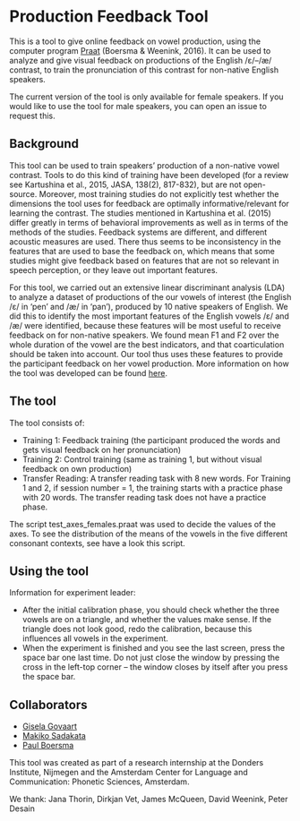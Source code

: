 # Production Feedback Tool

This is a tool to give online feedback on vowel production, using the computer program [Praat](praat.org) (Boersma & Weenink, 2016). 
It can be used to analyze and give visual feedback on productions of the English /ɛ/–/æ/ contrast, to train the pronunciation of this contrast for non-native English speakers.

The current version of the tool is only available for female speakers. If you would like to use the tool for male speakers, you can open an issue to request this.

## Background
This tool can be used to train speakers’ production of a non-native vowel contrast. Tools to do this kind of training have been developed (for a review see Kartushina et al., 2015, JASA, 138(2), 817-832), but are not open-source. Moreover, most training studies do not explicitly test whether the dimensions the tool uses for feedback are optimally informative/relevant for learning the contrast. The studies mentioned in Kartushina et al. (2015) differ greatly in terms of behavioral improvements as well as in terms of the methods of the studies. Feedback systems are different, and different acoustic measures are used. There thus seems to be inconsistency in the features that are used to base the feedback on, which means that some studies might give feedback based on features that are not so relevant in speech perception, or they leave out important features. 

For this tool, we carried out an extensive linear discriminant analysis (LDA) to analyze a dataset of productions of the our vowels of interest (the English /ɛ/ in ‘pen’  and /æ/ in ‘pan’), produced by 10 native speakers of English. We did this to identify the most important features of the English vowels /ɛ/ and /æ/ were identified, because these features will be most useful to receive feedback on for non-native speakers. We found mean F1 and F2 over the whole duration of the vowel are the best indicators, and that coarticulation should be taken into account. Our tool thus uses these features to provide the participant feedback on her vowel production. More information on how the tool was developed can be found [here](thesis-GiselaGovaart.pdf).

## The tool
The tool consists of:
- Training 1: Feedback training (the participant produced the words and gets visual feedback on her pronunciation) 
- Training 2: Control training (same as training 1, but without visual feedback on own production)
- Transfer Reading: A transfer reading task with 8 new words.
For Training 1 and 2, if session number = 1, the training starts with a practice phase with 20 words. The transfer reading task does not have a practice phase.

The script test_axes_females.praat was used to decide the values of the axes. To see the distribution of the means of the vowels in the five different consonant contexts, see have a look this script.

## Using the tool
Information for experiment leader:
- After the initial calibration phase, you should check whether the three vowels are on a triangle, and whether the values make sense. If the triangle does not look good, redo the calibration, because this influences all vowels in the experiment.
- When the experiment is finished and you see the last screen, press the space bar one last time. Do not just close the window by pressing the cross in the left-top corner – the window closes by itself after you press the space bar.

## Collaborators
- [Gisela Govaart](https://www.cbs.mpg.de/person/govaart/373360)
- [Makiko Sadakata](http://www.sadakata.com)
- [Paul Boersma](http://www.fon.hum.uva.nl/paul/)

This tool was created as part of a research internship at the Donders Institute, Nijmegen and the Amsterdam Center for Language and Communication: Phonetic Sciences, Amsterdam. 

We thank: Jana Thorin, Dirkjan Vet, James McQueen, David Weenink, Peter Desain
